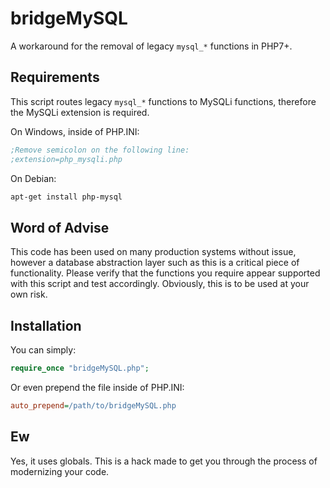 # bridgeMySQL
A workaround for the removal of legacy `mysql_*` functions in PHP7+.

## Requirements
This script routes legacy `mysql_*` functions to MySQLi functions, therefore the MySQLi extension is required.

On Windows, inside of PHP.INI:
```ini
;Remove semicolon on the following line:
;extension=php_mysqli.php
```

On Debian:
```bash
apt-get install php-mysql
```

## Word of Advise
This code has been used on many production systems without issue, however a database abstraction layer such as this is a critical piece of functionality. Please verify that the functions you require appear supported with this script and test accordingly. Obviously, this is to be used at your own risk.

## Installation
You can simply:

```php
require_once "bridgeMySQL.php";
```

Or even prepend the file inside of PHP.INI:
```ini
auto_prepend=/path/to/bridgeMySQL.php
```

## Ew
Yes, it uses globals. This is a hack made to get you through the process of modernizing your code.
